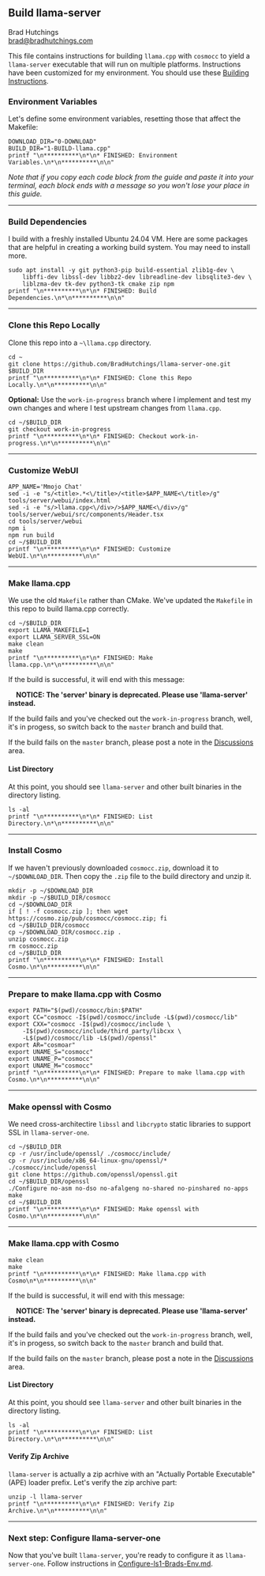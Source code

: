 ## Build llama-server

Brad Hutchings<br/>
brad@bradhutchings.com

This file contains instructions for building `llama.cpp` with `cosmocc` to yield a `llama-server` executable that will run on multiple platforms. Instructions have been customized for my environment. You should use these [Building Instructions](Building-ls1.md).


### Environment Variables

Let's define some environment variables, resetting those that affect the Makefile:
```
DOWNLOAD_DIR="0-DOWNLOAD"
BUILD_DIR="1-BUILD-llama.cpp"
printf "\n**********\n*\n* FINISHED: Environment Variables.\n*\n**********\n\n"
```

_Note that if you copy each code block from the guide and paste it into your terminal, each block ends with a message so you won't lose your place in this guide._

---
### Build Dependencies
I build with a freshly installed Ubuntu 24.04 VM. Here are some packages that are helpful in creating a working build system. You may need to install more.
```
sudo apt install -y git python3-pip build-essential zlib1g-dev \
    libffi-dev libssl-dev libbz2-dev libreadline-dev libsqlite3-dev \
    liblzma-dev tk-dev python3-tk cmake zip npm
printf "\n**********\n*\n* FINISHED: Build Dependencies.\n*\n**********\n\n"
```

---
### Clone this Repo Locally
Clone this repo into a `~\llama.cpp` directory.
```
cd ~
git clone https://github.com/BradHutchings/llama-server-one.git $BUILD_DIR
printf "\n**********\n*\n* FINISHED: Clone this Repo Locally.\n*\n**********\n\n"
```

**Optional:** Use the `work-in-progress` branch where I implement and test my own changes and where I test upstream changes from `llama.cpp`.
```
cd ~/$BUILD_DIR
git checkout work-in-progress
printf "\n**********\n*\n* FINISHED: Checkout work-in-progress.\n*\n**********\n\n"
```

---
### Customize WebUI
```
APP_NAME='Mmojo Chat'
sed -i -e "s/<title>.*<\/title>/<title>$APP_NAME<\/title>/g" tools/server/webui/index.html
sed -i -e "s/>llama.cpp<\/div>/>$APP_NAME<\/div>/g" tools/server/webui/src/components/Header.tsx
cd tools/server/webui
npm i
npm run build
cd ~/$BUILD_DIR
printf "\n**********\n*\n* FINISHED: Customize WebUI.\n*\n**********\n\n"
```

---
### Make llama.cpp
We use the old `Makefile` rather than CMake. We've updated the `Makefile` in this repo to build llama.cpp correctly.
```
cd ~/$BUILD_DIR
export LLAMA_MAKEFILE=1
export LLAMA_SERVER_SSL=ON
make clean
make
printf "\n**********\n*\n* FINISHED: Make llama.cpp.\n*\n**********\n\n"
```

If the build is successful, it will end with this message:

&nbsp;&nbsp;&nbsp;&nbsp;**NOTICE: The 'server' binary is deprecated. Please use 'llama-server' instead.**

If the build fails and you've checked out the `work-in-progress` branch, well, it's in progess, so switch back to the `master` branch and build that.

If the build fails on the `master` branch, please post a note in the [Discussions](https://github.com/BradHutchings/llama-server-one/discussions) area.

#### List Directory

At this point, you should see `llama-server` and other built binaries in the directory listing.
```
ls -al
printf "\n**********\n*\n* FINISHED: List Directory.\n*\n**********\n\n"
```

---
### Install Cosmo
If we haven't previously downloaded `cosmocc.zip`, download it to `~/$DOWNLOAD_DIR`. Then copy the `.zip` file to the build directory and unzip it.

```
mkdir -p ~/$DOWNLOAD_DIR
mkdir -p ~/$BUILD_DIR/cosmocc
cd ~/$DOWNLOAD_DIR
if [ ! -f cosmocc.zip ]; then wget https://cosmo.zip/pub/cosmocc/cosmocc.zip; fi
cd ~/$BUILD_DIR/cosmocc
cp ~/$DOWNLOAD_DIR/cosmocc.zip .
unzip cosmocc.zip
rm cosmocc.zip
cd ~/$BUILD_DIR
printf "\n**********\n*\n* FINISHED: Install Cosmo.\n*\n**********\n\n"
```

---
### Prepare to make llama.cpp with Cosmo
```
export PATH="$(pwd)/cosmocc/bin:$PATH"
export CC="cosmocc -I$(pwd)/cosmocc/include -L$(pwd)/cosmocc/lib"
export CXX="cosmocc -I$(pwd)/cosmocc/include \
    -I$(pwd)/cosmocc/include/third_party/libcxx \
    -L$(pwd)/cosmocc/lib -L$(pwd)/openssl"
export AR="cosmoar"
export UNAME_S="cosmocc"
export UNAME_P="cosmocc"
export UNAME_M="cosmocc"
printf "\n**********\n*\n* FINISHED: Prepare to make llama.cpp with Cosmo.\n*\n**********\n\n"
```

---
### Make openssl with Cosmo
We need cross-architectire `libssl` and `libcrypto` static libraries to support SSL in `llama-server-one`.
```
cd ~/$BUILD_DIR
cp -r /usr/include/openssl/ ./cosmocc/include/
cp -r /usr/include/x86_64-linux-gnu/openssl/* ./cosmocc/include/openssl
git clone https://github.com/openssl/openssl.git
cd ~/$BUILD_DIR/openssl
./Configure no-asm no-dso no-afalgeng no-shared no-pinshared no-apps
make
cd ~/$BUILD_DIR
printf "\n**********\n*\n* FINISHED: Make openssl with Cosmo.\n*\n**********\n\n"

```

---
### Make llama.cpp with Cosmo
```
make clean
make
printf "\n**********\n*\n* FINISHED: Make llama.cpp with Cosmo\n*\n**********\n\n"
```

If the build is successful, it will end with this message:

&nbsp;&nbsp;&nbsp;&nbsp;**NOTICE: The 'server' binary is deprecated. Please use 'llama-server' instead.**

If the build fails and you've checked out the `work-in-progress` branch, well, it's in progess, so switch back to the `master` branch and build that.

If the build fails on the `master` branch, please post a note in the [Discussions](https://github.com/BradHutchings/llama-server-one/discussions) area.

#### List Directory

At this point, you should see `llama-server` and other built binaries in the directory listing.
```
ls -al
printf "\n**********\n*\n* FINISHED: List Directory.\n*\n**********\n\n"
```

#### Verify Zip Archive

`llama-server` is actually a zip acrhive with an "Actually Portable Executable" (APE) loader prefix. Let's verify the zip archive part:
```
unzip -l llama-server
printf "\n**********\n*\n* FINISHED: Verify Zip Archive.\n*\n**********\n\n"
```

---
### Next step: Configure llama-server-one

Now that you've built `llama-server`, you're ready to configure it as `llama-server-one`. Follow instructions in [Configure-ls1-Brads-Env.md](Configure-ls1-Brads-Env.md).
